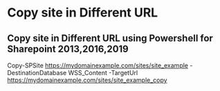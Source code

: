 # Copy site in Different URL 

## Copy site in Different URL using Powershell for Sharepoint 2013,2016,2019





Copy-SPSite https://mydomainexample.com/sites/site_example -DestinationDatabase WSS_Content -TargetUrl https://mydomainexample.com/sites/site_example_copy
